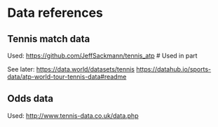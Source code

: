 # Data references
## Tennis match data
Used:
https://github.com/JeffSackmann/tennis_atp  # Used in part

See later:
https://data.world/datasets/tennis
https://datahub.io/sports-data/atp-world-tour-tennis-data#readme

## Odds data
Used:
http://www.tennis-data.co.uk/data.php
